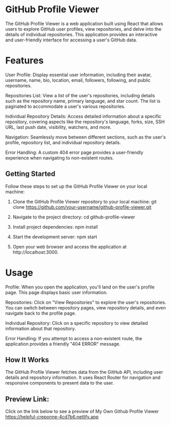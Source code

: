 # GitHub Profile Viewer
The GitHub Profile Viewer is a web application built using React that allows users to explore GitHub user profiles, view repositories, and delve into the details of individual repositories. This application provides an interactive and user-friendly interface for accessing a user's GitHub data.

# Features
User Profile: Display essential user information, including their avatar, username, name, bio, location, email, followers, following, and public repositories.

Repositories List: View a list of the user's repositories, including details such as the repository name, primary language, and star count. The list is paginated to accommodate a user's various repositories.

Individual Repository Details: Access detailed information about a specific repository, covering aspects like the repository's language, forks, size, SSH URL, last push date, visibility, watchers, and more.

Navigation: Seamlessly move between different sections, such as the user's profile, repository list, and individual repository details.

Error Handling: A custom 404 error page provides a user-friendly experience when navigating to non-existent routes.

## Getting Started
Follow these steps to set up the GitHub Profile Viewer on your local machine:

1. Clone the GitHub Profile Viewer repository to your local machine:
git clone https://github.com/your-username/github-profile-viewer.git

2. Navigate to the project directory:
cd github-profile-viewer

3. Install project dependencies:
npm install

4. Start the development server:
npm start

5. Open your web browser and access the application at http://localhost:3000.

# Usage
Profile: When you open the application, you'll land on the user's profile page. This page displays basic user information.

Repositories: Click on "View Repositories" to explore the user's repositories. You can switch between repository pages, view repository details, and even navigate back to the profile page.

Individual Repository: Click on a specific repository to view detailed information about that repository.

Error Handling: If you attempt to access a non-existent route, the application provides a friendly "404 ERROR" message.

## How It Works
The GitHub Profile Viewer fetches data from the GitHub API, including user details and repository information. It uses React Router for navigation and responsive components to present data to the user.

## Preview Link:
Click on the link below to see a preview of My Own Github Profile Viewer
https://helpful-creponne-4cd7b6.netlify.app
